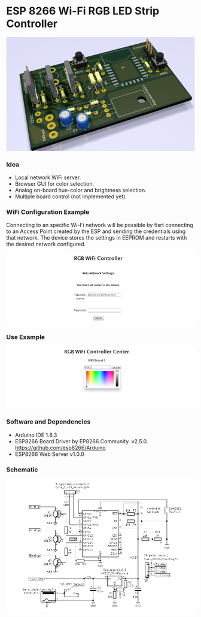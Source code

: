 # ESP 8266 Wi-Fi RGB LED Strip Controller

![alt text](https://github.com/fedeboco/RGBwifi/blob/master/bins/board/rgbcontroller/circuit.png?raw=true)

### Idea
- Local network WiFi server.
- Browser GUI for color selection.
- Analog on-board hue-color and brightness selection.
- Multiple board control (not implemented yet).

### WiFi Configuration Example

Connecting to an specific Wi-Fi network will be possible by fisrt connecting to an Access Point created by the ESP and sending the credentials using that network. The device stores the settings in EEPROM and restarts with the desired network configured.

![alt text](https://github.com/fedeboco/RGBwifi/blob/master/bins/web/config_example.png?raw=true)

### Use Example

![alt text](https://github.com/fedeboco/RGBwifi/blob/master/bins/web/use_example.png?raw=true)

### Software and Dependencies
- Arduino IDE 1.8.3
- ESP8266 Board Driver by EP8266 Community. v2.5.0. https://github.com/esp8266/Arduino
- ESP8266 Web Server v1.0.0

### Schematic

![alt text](https://raw.githubusercontent.com/fedeboco/RGBwifi/f5ebdebd468698da88b54962cc8af5251b4130e2/bins/board/rgbcontroller/schematic.png)


